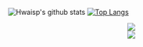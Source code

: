 
![Hwaisp's github stats](https://github-readme-stats.vercel.app/api?username=0x776169&show_icons=true&theme=dracula) [![Top Langs](https://github-readme-stats.vercel.app/api/top-langs/?username=0x776169&layout=compact)](https://github.com/0x776169/github-readme-stats) 

<p align="center">
         <a href="https://twitter.com/0x776169">
         <img src="https://img.shields.io/static/v1?label=Twitter&logo=Twitter&message=Follow%20Me&color=blue">
         </a>
         <br>
         <a href="https://github.com/0x776169">
         <img src="https://img.shields.io/static/v1?label=GitHub&logo=GitHub&logoColor=black&message=My%20GitHub&color=black">
         </a>
</p>
